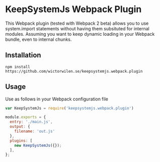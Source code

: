 # KeepSystemJs Webpack Plugin

This Webpack plugin (tested with Webpack 2 beta) allows you to use system.import statements without having them subsituted for internal modules. Assuming you want to keep dynamic loading in your Webpack bundle, even to internal chunks.

## Installation

```
npm install https://github.com/wictorwilen.se/keepsystemjs.webpack.plugin
```

## Usage
Use as follows in your Webpack configuration file

```JavaScript
var KeepSystemJs = require('keepsystemjs.webpack.plugin')

module.exports = {
  entry: './main.js',
  output: {
    filename: 'out.js'
  },
  plugins: [
    new KeepSystemJs({});
  ],
};
```